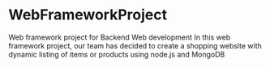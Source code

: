 # WebFrameworkProject
Web framework project for Backend Web development
In this web framework project, our team has decided to create a shopping website with dynamic listing of items or products using node.js and MongoDB


